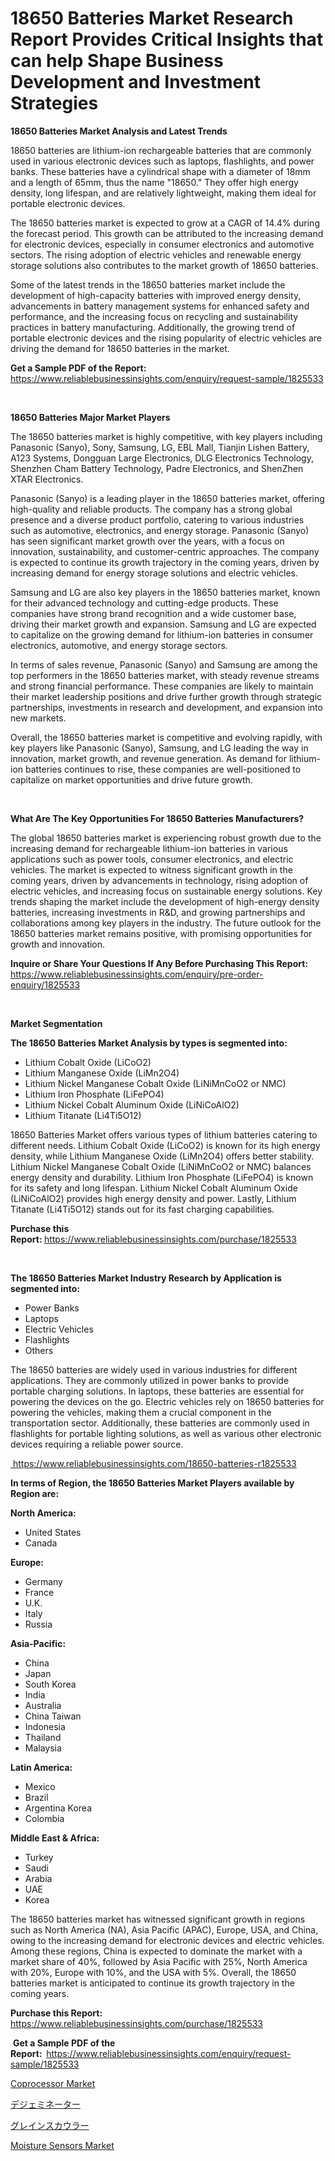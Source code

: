 <p><h1>18650 Batteries Market Research Report Provides Critical Insights that can help Shape Business Development and Investment Strategies</h1></p><p><strong>18650 Batteries Market Analysis and Latest Trends</strong></p>
<p><p>18650 batteries are lithium-ion rechargeable batteries that are commonly used in various electronic devices such as laptops, flashlights, and power banks. These batteries have a cylindrical shape with a diameter of 18mm and a length of 65mm, thus the name "18650." They offer high energy density, long lifespan, and are relatively lightweight, making them ideal for portable electronic devices.</p><p>The 18650 batteries market is expected to grow at a CAGR of 14.4% during the forecast period. This growth can be attributed to the increasing demand for electronic devices, especially in consumer electronics and automotive sectors. The rising adoption of electric vehicles and renewable energy storage solutions also contributes to the market growth of 18650 batteries.</p><p>Some of the latest trends in the 18650 batteries market include the development of high-capacity batteries with improved energy density, advancements in battery management systems for enhanced safety and performance, and the increasing focus on recycling and sustainability practices in battery manufacturing. Additionally, the growing trend of portable electronic devices and the rising popularity of electric vehicles are driving the demand for 18650 batteries in the market.</p></p>
<p><strong>Get a Sample PDF of the Report:&nbsp;</strong> <a href="https://www.reliablebusinessinsights.com/enquiry/request-sample/1825533">https://www.reliablebusinessinsights.com/enquiry/request-sample/1825533</a></p>
<p>&nbsp;</p>
<p><strong>18650 Batteries Major Market Players</strong></p>
<p><p>The 18650 batteries market is highly competitive, with key players including Panasonic (Sanyo), Sony, Samsung, LG, EBL Mall, Tianjin Lishen Battery, A123 Systems, Dongguan Large Electronics, DLG Electronics Technology, Shenzhen Cham Battery Technology, Padre Electronics, and ShenZhen XTAR Electronics.</p><p>Panasonic (Sanyo) is a leading player in the 18650 batteries market, offering high-quality and reliable products. The company has a strong global presence and a diverse product portfolio, catering to various industries such as automotive, electronics, and energy storage. Panasonic (Sanyo) has seen significant market growth over the years, with a focus on innovation, sustainability, and customer-centric approaches. The company is expected to continue its growth trajectory in the coming years, driven by increasing demand for energy storage solutions and electric vehicles.</p><p>Samsung and LG are also key players in the 18650 batteries market, known for their advanced technology and cutting-edge products. These companies have strong brand recognition and a wide customer base, driving their market growth and expansion. Samsung and LG are expected to capitalize on the growing demand for lithium-ion batteries in consumer electronics, automotive, and energy storage sectors.</p><p>In terms of sales revenue, Panasonic (Sanyo) and Samsung are among the top performers in the 18650 batteries market, with steady revenue streams and strong financial performance. These companies are likely to maintain their market leadership positions and drive further growth through strategic partnerships, investments in research and development, and expansion into new markets.</p><p>Overall, the 18650 batteries market is competitive and evolving rapidly, with key players like Panasonic (Sanyo), Samsung, and LG leading the way in innovation, market growth, and revenue generation. As demand for lithium-ion batteries continues to rise, these companies are well-positioned to capitalize on market opportunities and drive future growth.</p></p>
<p>&nbsp;</p>
<p><strong>What Are The Key Opportunities For 18650 Batteries Manufacturers?</strong></p>
<p><p>The global 18650 batteries market is experiencing robust growth due to the increasing demand for rechargeable lithium-ion batteries in various applications such as power tools, consumer electronics, and electric vehicles. The market is expected to witness significant growth in the coming years, driven by advancements in technology, rising adoption of electric vehicles, and increasing focus on sustainable energy solutions. Key trends shaping the market include the development of high-energy density batteries, increasing investments in R&D, and growing partnerships and collaborations among key players in the industry. The future outlook for the 18650 batteries market remains positive, with promising opportunities for growth and innovation.</p></p>
<p><strong>Inquire or Share Your Questions If Any Before Purchasing This Report:</strong> <a href="https://www.reliablebusinessinsights.com/enquiry/pre-order-enquiry/1825533">https://www.reliablebusinessinsights.com/enquiry/pre-order-enquiry/1825533</a></p>
<p>&nbsp;</p>
<p><strong>Market Segmentation</strong></p>
<p><strong>The 18650 Batteries Market Analysis by types is segmented into:</strong></p>
<p><ul><li>Lithium Cobalt Oxide (LiCoO2)</li><li>Lithium Manganese Oxide (LiMn2O4)</li><li>Lithium Nickel Manganese Cobalt Oxide (LiNiMnCoO2 or NMC)</li><li>Lithium Iron Phosphate (LiFePO4)</li><li>Lithium Nickel Cobalt Aluminum Oxide (LiNiCoAlO2)</li><li>Lithium Titanate (Li4Ti5O12)</li></ul></p>
<p><p>18650 Batteries Market offers various types of lithium batteries catering to different needs. Lithium Cobalt Oxide (LiCoO2) is known for its high energy density, while Lithium Manganese Oxide (LiMn2O4) offers better stability. Lithium Nickel Manganese Cobalt Oxide (LiNiMnCoO2 or NMC) balances energy density and durability. Lithium Iron Phosphate (LiFePO4) is known for its safety and long lifespan. Lithium Nickel Cobalt Aluminum Oxide (LiNiCoAlO2) provides high energy density and power. Lastly, Lithium Titanate (Li4Ti5O12) stands out for its fast charging capabilities.</p></p>
<p><strong>Purchase this Report:&nbsp;</strong><a href="https://www.reliablebusinessinsights.com/purchase/1825533">https://www.reliablebusinessinsights.com/purchase/1825533</a></p>
<p>&nbsp;</p>
<p><strong>The 18650 Batteries Market Industry Research by Application is segmented into:</strong></p>
<p><ul><li>Power Banks</li><li>Laptops</li><li>Electric Vehicles</li><li>Flashlights</li><li>Others</li></ul></p>
<p><p>The 18650 batteries are widely used in various industries for different applications. They are commonly utilized in power banks to provide portable charging solutions. In laptops, these batteries are essential for powering the devices on the go. Electric vehicles rely on 18650 batteries for powering the vehicles, making them a crucial component in the transportation sector. Additionally, these batteries are commonly used in flashlights for portable lighting solutions, as well as various other electronic devices requiring a reliable power source.</p></p>
<p><a href="https://www.reliablebusinessinsights.com/18650-batteries-r1825533">&nbsp;https://www.reliablebusinessinsights.com/18650-batteries-r1825533</a></p>
<p><strong>In terms of Region, the 18650 Batteries Market Players available by Region are:</strong></p>
<p>
    <p> <strong> North America: </strong>
        <ul>
            <li>United States</li>
            <li>Canada</li>
        </ul>
        </p> 
    <p> <strong> Europe: </strong>
        <ul>
            <li>Germany</li>
            <li>France</li>
            <li>U.K.</li>
            <li>Italy</li>
            <li>Russia</li>
        </ul>
        </p> 
    <p> <strong> Asia-Pacific: </strong>
        <ul>
            <li>China</li>
            <li>Japan</li>
            <li>South Korea</li>
            <li>India</li>
            <li>Australia</li>
            <li>China Taiwan</li>
            <li>Indonesia</li>
            <li>Thailand</li>
            <li>Malaysia</li>
        </ul>
        </p> 
    <p> <strong> Latin America: </strong>
        <ul>
            <li>Mexico</li>
            <li>Brazil</li>
            <li>Argentina Korea</li>
            <li>Colombia</li>
        </ul>
        </p> 
    <p> <strong> Middle East & Africa: </strong>
        <ul>
            <li>Turkey</li>
            <li>Saudi</li>
            <li>Arabia</li>
            <li>UAE</li>
            <li>Korea</li>
        </ul>
    </p>
    </p>
<p><p>The 18650 batteries market has witnessed significant growth in regions such as North America (NA), Asia Pacific (APAC), Europe, USA, and China, owing to the increasing demand for electronic devices and electric vehicles. Among these regions, China is expected to dominate the market with a market share of 40%, followed by Asia Pacific with 25%, North America with 20%, Europe with 10%, and the USA with 5%. Overall, the 18650 batteries market is anticipated to continue its growth trajectory in the coming years.</p></p>
<p><strong>Purchase this Report: </strong><a href="https://www.reliablebusinessinsights.com/purchase/1825533">https://www.reliablebusinessinsights.com/purchase/1825533</a></p>
<p>&nbsp;<strong>Get a Sample PDF of the Report:&nbsp;&nbsp;</strong><a href="https://www.reliablebusinessinsights.com/enquiry/request-sample/1825533">https://www.reliablebusinessinsights.com/enquiry/request-sample/1825533</a></p>
<p><strong></strong></p>
<p><p><a href="https://github.com/qdaxyrhp12/Market-Research-Report-List-1/blob/main/coprocessor-market.md">Coprocessor Market</a></p><p><a href="https://github.com/RandallRunte2023/Market-Research-Report-List-1/blob/main/4067466149360.md">デジェミネーター</a></p><p><a href="https://github.com/DanykaKilback/Market-Research-Report-List-1/blob/main/5164147149361.md">グレインスカウラー</a></p><p><a href="https://github.com/anwarsahrul281/Market-Research-Report-List-1/blob/main/moisture-sensors-market.md">Moisture Sensors Market</a></p></p>